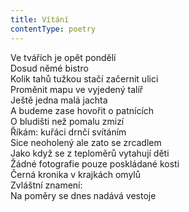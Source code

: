 ```yaml
---
title: Vítání
contentType: poetry
---
```


<section>

Ve tvářích je opět pondělí  
Dosud němé bistro  
Kolik tahů tužkou stačí začernit ulici  
Proměnit mapu ve vyjedený talíř  
Ještě jedna malá jachta  
A budeme zase hovořit o patnících  
O bludišti než pomalu zmizí  
Říkám: kuřáci drnčí svítáním  
Sice neoholený ale zato se zrcadlem  
Jako když se z teploměrů vytahují děti  
Žádné fotografie pouze poskládané kosti  
Černá kronika v krajkách omylů  
Zvláštní znamení:  
Na poměry se dnes nadává vestoje

</section>
